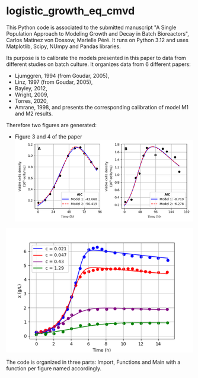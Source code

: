 # logistic_growth_eq_cmvd
This Python code is associated to the submitted manuscript "A Single Population Approach to Modeling Growth and Decay in Batch Bioreactors", Carlos Matinez von Dossow, Marielle Péré.
It runs on Python 3.12 and uses Matplotlib, Scipy, NUmpy and Pandas libraries.

Its purpose is to calibrate the models presented in this paper to data from different studies on batch culture.
It organizes data from 6 different papers:
 * Ljumggren, 1994 (from Goudar, 2005),
 * Linz, 1997 (from Goudar, 2005),
 * Bayley, 2012,
 * Wright, 2009,
 * Torres, 2020,
 * Amrane, 1998,
and presents the corresponding calibration of model M1 and M2 results.

Therefore two figures are generated:
 * Figure 3 and 4 of the paper 
![Figure3](images/Figure_3.png)  

![Figure4](images/Figure_4.png)
 
The code is organized in three parts: Import, Functions and Main with a function per figure named accordingly. 
